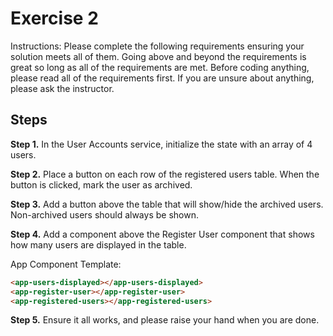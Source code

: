 # Exercise 2

Instructions: Please complete the following requirements ensuring your solution meets all of them. Going above and beyond the requirements is great so long as all of the requirements are met. Before coding anything, please read all of the requirements first. If you are unsure about anything, please ask the instructor.

## Steps

**Step 1.** In the User Accounts service, initialize the state with an array of 4 users.

**Step 2.** Place a button on each row of the registered users table. When the button is clicked, mark the user as archived.

**Step 3.** Add a button above the table that will show/hide the archived users. Non-archived users should always be shown.

**Step 4.** Add a component above the Register User component that shows how many users are displayed in the table.

App Component Template:
```html
<app-users-displayed></app-users-displayed>
<app-register-user></app-register-user>
<app-registered-users></app-registered-users>
```

**Step 5.** Ensure it all works, and please raise your hand when you are done.


